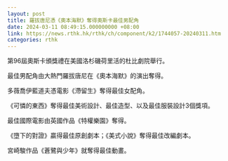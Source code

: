 ```yaml
---
layout: post
title: 羅拔唐尼憑《奧本海默》奪得奧斯卡最佳男配角
date: 2024-03-11 08:49:15.000000000 +08:00
link: https://news.rthk.hk/rthk/ch/component/k2/1744057-20240311.htm
categories: rthk
---
```


第96屆奧斯卡頒獎禮在美國洛杉磯荷里活的杜比劇院舉行。

最佳男配角由大熱門羅拔唐尼在《奧本海默》的演出奪得。

多薇喬伊藍道夫憑電影《滯留生》奪得最佳女配角。

《可憐的東西》奪得最佳美術設計、最佳造型、以及最佳服裝設計3個獎項。

最佳國際電影由英國作品《特權樂園》奪得。

《墮下的對證》贏得最佳原創劇本；《美式小說》奪得最佳改編劇本。

宮崎駿作品《蒼鷺與少年》就奪得最佳動畫。
